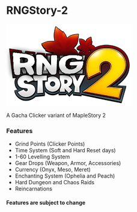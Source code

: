 # RNGStory-2
![Logo](https://github.com/Outpact/RNGStory-2/blob/master/Assets/Sprites/mapustory.png)

A Gacha Clicker variant of MapleStory 2

### Features
* Grind Points (Clicker Points)
* Time System (Soft and Hard Reset days)
* 1-60 Levelling System
* Gear Drops (Weapon, Armor, Accessories)
* Currency (Onyx, Meso, Meret)
* Enchanting System (Ophelia and Peach)
* Hard Dungeon and Chaos Raids
* Reincarnations

#### Features are subject to change
